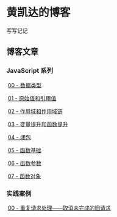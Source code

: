 # 黄凯达的博客

写写记记



## 博客文章

### 	JavaScript 系列

​		[00 - 数据类型](https://github.com/Hkaida/blog/blob/master/JavaScript/00%20-%20%E6%95%B0%E6%8D%AE%E7%B1%BB%E5%9E%8B/index.md)

​		[01 - 原始值和引用值](https://github.com/Hkaida/blog/blob/master/JavaScript/01%20-%20%E5%8E%9F%E5%A7%8B%E5%80%BC%E5%92%8C%E5%BC%95%E7%94%A8%E5%80%BC/index.md)

​		[02 - 作用域和作用域链](https://github.com/Hkaida/blog/blob/master/JavaScript/02%20-%20%E4%BD%9C%E7%94%A8%E5%9F%9F%E5%92%8C%E4%BD%9C%E7%94%A8%E5%9F%9F%E9%93%BE/index.md)

​		[03 - 变量提升和函数提升](https://github.com/Hkaida/blog/blob/master/JavaScript/03%20-%20%E5%8F%98%E9%87%8F%E6%8F%90%E5%8D%87%E5%92%8C%E5%87%BD%E6%95%B0%E6%8F%90%E5%8D%87/index.md)

​		[04 - 闭包](https://github.com/Hkaida/blog/blob/master/JavaScript/04%20-%20%E9%97%AD%E5%8C%85/index.md)

​		[05 - 函数基础](https://github.com/Hkaida/blog/blob/master/JavaScript/05%20-%20%E5%87%BD%E6%95%B0%E5%9F%BA%E7%A1%80/index.md)

​		[06 - 函数参数](https://github.com/Hkaida/blog/blob/master/JavaScript/06%20-%20%E5%87%BD%E6%95%B0%E5%8F%82%E6%95%B0/index.md)

​		[07 - 函数对象](https://github.com/Hkaida/blog/blob/master/JavaScript/07%20-%20%E5%87%BD%E6%95%B0%E5%AF%B9%E8%B1%A1/index.md)



### 实践案例

​		[00 - 重复请求处理——取消未完成的旧请求](https://github.com/Hkaida/blog/blob/master/Demo/00%20-%20%E9%87%8D%E5%A4%8D%E8%AF%B7%E6%B1%82%E5%A4%84%E7%90%86%E2%80%94%E2%80%94%E5%8F%96%E6%B6%88%E6%9C%AA%E5%AE%8C%E6%88%90%E7%9A%84%E6%97%A7%E8%AF%B7%E6%B1%82/index.md)

